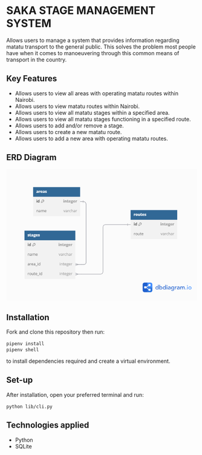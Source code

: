 # SAKA STAGE MANAGEMENT SYSTEM

Allows users to manage a system that provides information regarding matatu transport to the general public. This solves the problem most people have when it comes to manoeuvering through this common means of transport in the country.

## Key Features

- Allows users to view all areas with operating matatu routes within Nairobi.
- Allows users to view matatu routes within Nairobi.
- Allows users to view all matatu stages within a specified area.
- Allows users to view all matatu stages functioning in a specified route.
- Allows users to add and/or remove a stage.
- Allows users to create a new matatu route.
- Allows users to add a new area with operating matatu routes.

## ERD Diagram

![alt text](stageERD.png)

## Installation

Fork and clone this repository then run:

```
pipenv install
pipenv shell
```
to install dependencies required and create a virtual environment.

## Set-up

After installation, open your preferred terminal and run:

```
python lib/cli.py
```

## Technologies applied

- Python
- SQLite